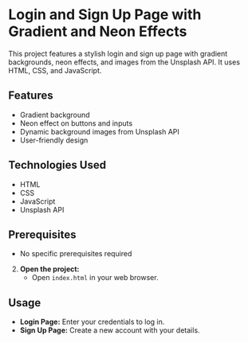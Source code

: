 # Login and Sign Up Page with Gradient and Neon Effects

This project features a stylish login and sign up page with gradient backgrounds, neon effects, and images from the Unsplash API. It uses HTML, CSS, and JavaScript.

## Features
- Gradient background
- Neon effect on buttons and inputs
- Dynamic background images from Unsplash API
- User-friendly design

## Technologies Used
- HTML
- CSS
- JavaScript
- Unsplash API

## Prerequisites
- No specific prerequisites required

2. **Open the project:**
    - Open `index.html` in your web browser.

## Usage
- **Login Page:** Enter your credentials to log in.
- **Sign Up Page:** Create a new account with your details.
